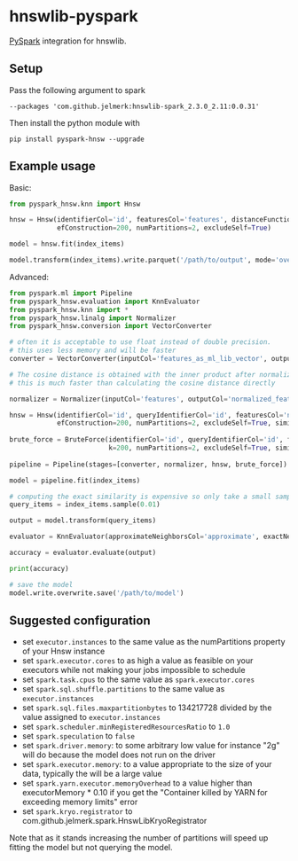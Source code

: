 hnswlib-pyspark
===============

[PySpark](https://spark.apache.org/) integration for hnswlib.

Setup
-----

Pass the following argument to spark

    --packages 'com.github.jelmerk:hnswlib-spark_2.3.0_2.11:0.0.31'

Then install the python module with

    pip install pyspark-hnsw --upgrade
    

Example usage
-------------

Basic:

```python
from pyspark_hnsw.knn import Hnsw

hnsw = Hnsw(identifierCol='id', featuresCol='features', distanceFunction='cosine', m=48, ef=5, k=200,
            efConstruction=200, numPartitions=2, excludeSelf=True)

model = hnsw.fit(index_items)

model.transform(index_items).write.parquet('/path/to/output', mode='overwrite')
```

Advanced:

```python
from pyspark.ml import Pipeline
from pyspark_hnsw.evaluation import KnnEvaluator
from pyspark_hnsw.knn import *
from pyspark_hnsw.linalg import Normalizer
from pyspark_hnsw.conversion import VectorConverter

# often it is acceptable to use float instead of double precision. 
# this uses less memory and will be faster 
converter = VectorConverter(inputCol='features_as_ml_lib_vector', outputCol='features')

# The cosine distance is obtained with the inner product after normalizing all vectors to unit norm
# this is much faster than calculating the cosine distance directly

normalizer = Normalizer(inputCol='features', outputCol='normalized_features')

hnsw = Hnsw(identifierCol='id', queryIdentifierCol='id', featuresCol='normalized_features', distanceFunction='inner-product', m=48, ef=5, k=200,
            efConstruction=200, numPartitions=2, excludeSelf=True, similarityThreshold=0.4, predictionCol='approximate')
            
brute_force = BruteForce(identifierCol='id', queryIdentifierCol='id', featuresCol='normalized_features', distanceFunction='inner-product',
                         k=200, numPartitions=2, excludeSelf=True, similarityThreshold=0.4, predictionCol='exact')
 
pipeline = Pipeline(stages=[converter, normalizer, hnsw, brute_force])

model = pipeline.fit(index_items)

# computing the exact similarity is expensive so only take a small sample
query_items = index_items.sample(0.01)

output = model.transform(query_items)

evaluator = KnnEvaluator(approximateNeighborsCol='approximate', exactNeighborsCol='exact')

accuracy = evaluator.evaluate(output)

print(accuracy)

# save the model
model.write.overwrite.save('/path/to/model')
```

Suggested configuration
-----------------------

- set `executor.instances` to the same value as the numPartitions property of your Hnsw instance
- set `spark.executor.cores` to as high a value as feasible on your executors while not making your jobs impossible to schedule
- set `spark.task.cpus` to the same value as `spark.executor.cores`
- set `spark.sql.shuffle.partitions` to the same value as `executor.instances`
- set `spark.sql.files.maxpartitionbytes` to 134217728 divided by the value assigned to `executor.instances`
- set `spark.scheduler.minRegisteredResourcesRatio` to `1.0`
- set `spark.speculation` to `false`
- set `spark.driver.memory`: to some arbitrary low value for instance "2g" will do because the model does not run on the driver
- set `spark.executor.memory`: to a value appropriate to the size of your data, typically the will be a large value 
- set `spark.yarn.executor.memoryOverhead` to a value higher than executorMemory * 0.10 if you get the "Container killed by YARN for exceeding memory limits" error
- set `spark.kryo.registrator` to com.github.jelmerk.spark.HnswLibKryoRegistrator

Note that as it stands increasing the number of partitions will speed up fitting the model but not querying the model. 

